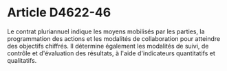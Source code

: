 # Article D4622-46

Le contrat pluriannuel indique les moyens mobilisés par les parties, la programmation des actions et les modalités de collaboration pour atteindre des objectifs chiffrés. Il détermine également les modalités de suivi, de contrôle et d'évaluation des résultats, à l'aide d'indicateurs quantitatifs et qualitatifs.